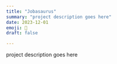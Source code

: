 ```yaml
---
title: "Jobasaurus"
summary: "project description goes here"
date: 2023-12-01
emoji: 🦕
draft: false

---
```


project description goes here